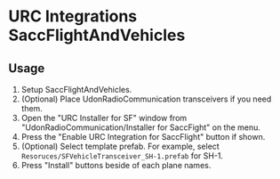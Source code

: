 # URC Integrations SaccFlightAndVehicles

## Usage
1. Setup SaccFlightAndVehicles.
2. (Optional) Place UdonRadioCommunication transceivers if you need them.
3. Open the "URC Installer for SF" window from "UdonRadioCommunication/Installer for SaccFight" on the menu.
4. Press the "Enable URC Integration for SaccFlight" button if shown.
5. (Optional) Select template prefab. For example, select `Resoruces/SFVehicleTransceiver_SH-1.prefab` for SH-1.
6. Press "Install" buttons beside of each plane names.
